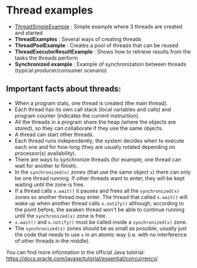 # Thread examples

- [ThreadSimpleExample](ThreadSimpleExample.java) : Simple example where 3 threads are created and started
- **ThreadExamples** : Several ways of creating threads
- **ThreadPoolExample** : Creates a pool of threads that can be reused
- **ThreadExecutorResultExample** : Shows how to retrieve results from the tasks the threads perform
- **Synchronized example** : Example of synchronization between threads (typical producer/consumer scenario)


## Important facts about threads:

- When a program stats, one thread is created (the main thread).
- Each thread has its own call stack (local variables and calls) and program counter (indicates the current instruction).
- All the threads in a program share the heap (where the objects are stored), so they can collaborate if they use the same objects.
- A thread can start other threads.
- Each thread runs independently; the system decides when to execute each one and for how long (they are usually rotated depending on processor(s) availability).
- There are ways to synchronize threads (for example, one thread can wait for another to finish).
- In the `synchronized(x)` zones (that use the same object `x`) there can only be one thread running. If other threads want to enter, they will be kept waiting until the zone is free.
- If a thread calls `x.wait()` it pauses and frees all the `synchronized(x)` zones so another thread may enter. The thread that called `x.wait()` will wake up when another thread calls `x.notify()` although, according to the point before, the awaken thread won't be able to continue running until the `synchronized(x)` zone is free.
- `x.wait()`  and `x.notify()` must be called inside a `synchronized(x)` zone.
- The `synchronized(x)` zones should be as small as possible; usually just the code that needs to use `x` in an atomic way (i.e. with no interference of other threads in the middle). 


You can find more information in the official Java tutorial:
https://docs.oracle.com/javase/tutorial/essential/concurrency/

